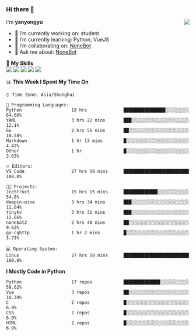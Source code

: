 ### Hi there 👋

<a href="#">
  <img align="right" src="https://github-readme-stats.vercel.app/api?username=yanyongyu&count_private=true&show_icons=true&bg_color=15,f2f7fd,E0EAFC" />
</a>

I'm **yanyongyu**

- 🔭 I’m currently working on: student
- 🌱 I’m currently learning: Python, VueJS
- 👯 I’m collaborating on: [NoneBot](https://github.com/nonebot)
- 💬 Ask me about: [NoneBot](https://github.com/nonebot)

🌟 **My Skills**  
![](https://img.shields.io/badge/-Python-3e74a2?style=flat-square&logo=Python&logoColor=fff)
![](https://img.shields.io/badge/-Vue-4fc08d?style=flat-square&logo=Vue.js&logoColor=fff)
![](https://img.shields.io/badge/-Node.js-339933?style=flat-square&logo=Node.js&logoColor=fff)
![](https://img.shields.io/badge/-Docker-2496ED?style=flat-square&logo=Docker&logoColor=fff)
![](https://img.shields.io/badge/-Linux-000000?style=flat-square&logo=Linux&logoColor=fff)

<!--START_SECTION:waka-->
📊 **This Week I Spent My Time On** 

```text
⌚︎ Time Zone: Asia/Shanghai

💬 Programming Languages: 
Python                   18 hrs              ████████████████░░░░░░░░░   64.66% 
YAML                     3 hrs 22 mins       ███░░░░░░░░░░░░░░░░░░░░░░   12.1% 
Go                       2 hrs 56 mins       ██░░░░░░░░░░░░░░░░░░░░░░░   10.58% 
Markdown                 1 hr 13 mins        █░░░░░░░░░░░░░░░░░░░░░░░░   4.42% 
Other                    1 hr                █░░░░░░░░░░░░░░░░░░░░░░░░   3.63%

🔥 Editors: 
VS Code                  27 hrs 50 mins      █████████████████████████   100.0%

🐱‍💻 Projects: 
JceStruct                15 hrs 15 mins      █████████████░░░░░░░░░░░░   54.8% 
deepin-wine              3 hrs 34 mins       ███░░░░░░░░░░░░░░░░░░░░░░   12.84% 
tinykv                   3 hrs 31 mins       ███░░░░░░░░░░░░░░░░░░░░░░   12.66% 
nonebot2                 2 hrs 40 mins       ██░░░░░░░░░░░░░░░░░░░░░░░   9.62% 
go-cqhttp                1 hr 2 mins         █░░░░░░░░░░░░░░░░░░░░░░░░   3.73%

💻 Operating System: 
Linux                    27 hrs 50 mins      █████████████████████████   100.0%

```

**I Mostly Code in Python** 

```text
Python                   17 repos            ██████████████░░░░░░░░░░░   58.62% 
Vue                      3 repos             ██░░░░░░░░░░░░░░░░░░░░░░░   10.34% 
C                        2 repos             █░░░░░░░░░░░░░░░░░░░░░░░░   6.9% 
CSS                      2 repos             █░░░░░░░░░░░░░░░░░░░░░░░░   6.9% 
HTML                     2 repos             █░░░░░░░░░░░░░░░░░░░░░░░░   6.9%

```



<!--END_SECTION:waka-->
